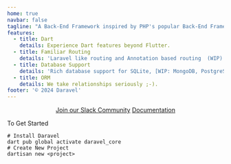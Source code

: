 ```yaml
---
home: true
navbar: false
tagline: "A Back-End Framework inspired by PHP's popular Back-End Framework: Laravel, written in Dart."
features:
  - title: Dart
    details: Experience Dart features beyond Flutter.
  - title: Familiar Routing
    details: 'Laravel like routing and Annotation based routing  (WIP)'
  - title: Database Support
    details: 'Rich database support for SQLite, [WIP: MongoDB, PostgreSQL, MySQL].'
  - title: ORM
    details: We take relationships seriously ;-).
footer: '© 2024 Daravel'
---
```


<div style="text-align:center;">
<a class="button mr-2" href="https://join.slack.com/t/daravel/shared_invite/zt-2s83ned44-v49XO7LJ~Ab403PouD947g">Join our Slack Community</a>
<a class="button" href="/getting-started/installation">Documentation</a>
</div>

<p class="center my-2">To Get Started</p>

```bash:no-line-numbers
# Install Daravel
dart pub global activate daravel_core
# Create New Project
dartisan new <project>
```
